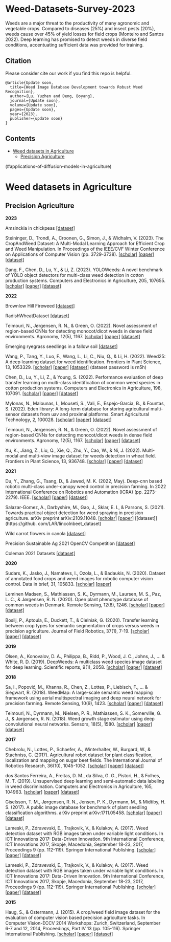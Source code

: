 # Weed-Datasets-Survey-2023
 Weeds are a major threat to the productivity of many agronomic and vegetable crops. Compared to diseases (25%) and insect pests (20%), weeds cause over 45% of yield losses for field crops (Monteiro and Santos 2022). Deep learning has promised to detect weeds in diverse field conditions, accentuating sufficient data was provided for training. 


## Citation
Please consider cite our work if you find this repo is helpful.
```
@article{Update soon,
  title={Weed Image Database Development towards Robust Weed Recognition},
  author={Lu, Yuzhen and Deng, Boyang},
  journal={Update soon},
  volume={Update soon},
  pages={Update soon},
  year={2023},
  publisher={update soon}
}
```

## Contents

* [Weed datasets in Agriculture](#applications-of-gans-in-agriculture)
  * [Precision Agriculture](#precision-agriculture)

(#applications-of-diffusion-models-in-agriculture)

# Weed datasets in Agriculture
## Precision Agriculture

**2023**

Amsinckia in chickpeas [[dataset]](https://weed-ai.sydney.edu.au/datasets/21675efe-9d25-4096-be76-3a541475efd4)

Steininger, D., Trondl, A., Croonen, G., Simon, J., & Widhalm, V. (2023). The CropAndWeed Dataset: A Multi-Modal Learning Approach for Efficient Crop and Weed Manipulation. In Proceedings of the IEEE/CVF Winter Conference on Applications of Computer Vision (pp. 3729-3738). [[scholar]](https://scholar.google.com/scholar?hl=en&as_sdt=0%2C23&q=CropAndWeed+%28Steininger+et+al.+2023%29&btnG=) [[paper]](https://openaccess.thecvf.com/content/WACV2023/papers/Steininger_The_CropAndWeed_Dataset_A_Multi-Modal_Learning_Approach_for_Efficient_Crop_WACV_2023_paper.pdf) [[dataset]](https://github.com/cropandweed/cropandweed-dataset)

Dang, F., Chen, D., Lu, Y., & Li, Z. (2023). YOLOWeeds: A novel benchmark of YOLO object detectors for multi-class weed detection in cotton production systems. Computers and Electronics in Agriculture, 205, 107655. [[scholar]](https://scholar.google.com/scholar?hl=en&as_sdt=0%2C23&q=CottonWeedDet12+%28Dong+et+al.+2023%29&btnG=) [[paper]](https://www.sciencedirect.com/science/article/pii/S0168169923000431)  [[dataset]](https://doi.org/10.5281/zenodo.7535814)

**2022**

Brownlow Hill Fireweed [[dataset]](https://weed-ai.sydney.edu.au/datasets/24b34712-c31b-4efc-9790-406d1f14d840)

RadishWheatDataset [[dataset]](https://weed-ai.sydney.edu.au/datasets/8b8f134f-ede4-4792-b1f7-d38fc05d8127)

Teimouri, N., Jørgensen, R. N., & Green, O. (2022). Novel assessment of region-based CNNs for detecting monocot/dicot weeds in dense field environments. Agronomy, 12(5), 1167. [[scholar]](https://scholar.google.com.sg/scholar?hl=en&as_sdt=0%2C23&q=Novel+Assessment+of+Region-Based+CNNs+for+Detecting+Monocot%2FDicot+Weeds+in+Dense+Field+Environments&btnG=) [[paper]](https://www.mdpi.com/2073-4395/12/5/1167) [[dataset]](https://weed-ai.sydney.edu.au/datasets/aa0cb351-9b5a-400f-bb2e-ed02b2da3699)

Emerging ryegrass seedlings in a fallow soil [[dataset]](https://weed-ai.sydney.edu.au/datasets/c828f20d-9b3b-451a-b1a3-eb35398760da)

Wang, P., Tang, Y., Luo, F., Wang, L., Li, C., Niu, Q., & Li, H. (2022). Weed25: A deep learning dataset for weed identification. Frontiers in Plant Science, 13, 1053329. [[scholar]](https://scholar.google.com.sg/scholar?hl=en&as_sdt=0%2C23&q=Weed25%3A+A+deep+learning+dataset+for+weed+identification&btnG=) [[paper]](https://www.frontiersin.org/articles/10.3389/fpls.2022.1053329/full) [[dataset]](https://pan.baidu.com/s/1rnUoDm7IxxmX1n1LmtXNXw) (dataset password is rn5h)

Chen, D., Lu, Y., Li, Z., & Young, S. (2022). Performance evaluation of deep transfer learning on multi-class identification of common weed species in cotton production systems. Computers and Electronics in Agriculture, 198, 107091. [[scholar]](https://scholar.google.com.sg/scholar?hl=en&as_sdt=0%2C23&q=Performance+evaluation+of+deep+transfer+learning+on+multi-class+identification+of+common+weed+species+in+cotton+production+systems&btnG=) [[paper]](https://www.sciencedirect.com/science/article/pii/S0168169922004082)  [[dataset]](https://www.kaggle.com/yuzhenlu/cottonweedid15)

Mylonas, N., Malounas, I., Mouseti, S., Vali, E., Espejo-Garcia, B., & Fountas, S. (2022). Eden library: A long-term database for storing agricultural multi-sensor datasets from uav and proximal platforms. Smart Agricultural Technology, 2, 100028. [[scholar]](https://scholar.google.com.sg/scholar?hl=en&as_sdt=0%2C23&q=Eden+Library%3A+A+long-term+database+for+storing+agricultural+multi-sensor+datasets+from+UAV+and+proximal+platforms&btnG=) [[paper]](https://www.sciencedirect.com/science/article/pii/S2772375521000289)  [[dataset]](https://edenlibrary.ai/datasets)

Teimouri, N., Jørgensen, R. N., & Green, O. (2022). Novel assessment of region-based CNNs for detecting monocot/dicot weeds in dense field environments. Agronomy, 12(5), 1167. [[scholar]](https://scholar.google.com.sg/scholar?hl=en&as_sdt=0%2C23&q=Novel+Assessment+of+Region-Based+CNNs+for+Detecting+Monocot%2FDicot+Weeds+in+Dense+Field+Environments&btnG=) [[paper]](https://www.mdpi.com/2073-4395/12/5/1167) [[dataset]](https://weed-ai.sydney.edu.au/datasets/aa0cb351-9b5a-400f-bb2e-ed02b2da3699)

Xu, K., Jiang, Z., Liu, Q., Xie, Q., Zhu, Y., Cao, W., & Ni, J. (2022). Multi-modal and multi-view image dataset for weeds detection in wheat field. Frontiers in Plant Science, 13, 936748. [[scholar]](https://scholar.google.com.sg/scholar?hl=en&as_sdt=0%2C23&q=Multi-modal+and+multi-view+image+dataset+for+weeds+detection+in+wheat+field&btnG=) [[paper]](https://www.ncbi.nlm.nih.gov/pmc/articles/PMC9443486) [[dataset]](https://github.com/cocococoxu/MMDWWF)

**2021**

Du, Y., Zhang, G., Tsang, D., & Jawed, M. K. (2022, May). Deep-cnn based robotic multi-class under-canopy weed control in precision farming. In 2022 International Conference on Robotics and Automation (ICRA) (pp. 2273-2279). IEEE. [[scholar]](https://scholar.google.com.sg/scholar?hl=en&as_sdt=0%2C23&q=Deep-CNN+based+Robotic+Multi-Class+Under-Canopy+Weed+Control+in+Precision+Farming&btnG=#d=gs_cit&t=1688155970376&u=%2Fscholar%3Fq%3Dinfo%3AhJxcbQNBK9MJ%3Ascholar.google.com%2F%26output%3Dcite%26scirp%3D0%26hl%3Den) [[paper]](https://ieeexplore.ieee.org/abstract/document/9812240/) [[dataset]](https://github.com/duyayun/AIWeeds-Realisitic-Multi-label-Weed-Dataset-and-deep-CNN-RealTime-Robotic-Weed-Classification)

Salazar-Gomez, A., Darbyshire, M., Gao, J., Sklar, E. I., & Parsons, S. (2021). Towards practical object detection for weed spraying in precision agriculture. arXiv preprint arXiv:2109.11048. [[scholar]](https://scholar.google.com.sg/scholar?hl=en&as_sdt=0%2C23&q=Towards+practical+object+detection+for+weed+spraying+in+precision+agriculture&btnG=) [[paper]](https://arxiv.org/abs/2109.11048) [[dataset]](https://github.
com/LAR/lincolnbeet_dataset)

Wild carrot flowers in canola [[dataset]](https://weed-ai.sydney.edu.au/datasets/c4a80379-afda-4972-b274-82a544addd0d)

Precision Sustainable Ag 2021 OpenCV Competition [[dataset]](https://github.com/precision-sustainable-ag/OpenCV_Competition2021/)

Coleman 2021 Datasets [[dataset]](https://weed-ai.sydney.edu.au/datasets)

**2020**

Sudars, K., Jasko, J., Namatevs, I., Ozola, L., & Badaukis, N. (2020). Dataset of annotated food crops and weed images for robotic computer vision control. Data in brief, 31, 105833. [[scholar]](https://scholar.google.com.sg/scholar?hl=en&as_sdt=0%2C23&q=WeedCrop+%28Sudars+et+al.+2020%29&btnG=) [[paper]](https://www.sciencedirect.com/science/article/pii/S2352340920307277)

Leminen Madsen, S., Mathiassen, S. K., Dyrmann, M., Laursen, M. S., Paz, L. C., & Jørgensen, R. N. (2020). Open plant phenotype database of common weeds in Denmark. Remote Sensing, 12(8), 1246. [[scholar]](https://scholar.google.com.sg/scholar?hl=en&as_sdt=0%2C23&q=Open+Plant+Phenotype+Database+%28OPPD%29+%28Madsenet+al.+2020%29&btnG=) [[paper]](https://www.mdpi.com/2072-4292/12/8/1246) [[dataset]](https://vision.eng.au.dk/open-plant-phenotyping-database/)


Bosilj, P., Aptoula, E., Duckett, T., & Cielniak, G. (2020). Transfer learning between crop types for semantic segmentation of crops versus weeds in precision agriculture. Journal of Field Robotics, 37(1), 7-19. [[scholar]](https://scholar.google.com.sg/scholar?hl=en&as_sdt=0%2C23&q=Crop+weed+discrimination+%28Bosilj+et+al.+2020%29&btnG=) [[paper]](https://onlinelibrary.wiley.com/doi/full/10.1002/rob.21869) [[dataset]](https://lcas.lincoln.ac.uk/wp/research/data-sets-software/crop-vs-weed-discrimination-dataset/)

**2019**

Olsen, A., Konovalov, D. A., Philippa, B., Ridd, P., Wood, J. C., Johns, J., ... & White, R. D. (2019). DeepWeeds: A multiclass weed species image dataset for deep learning. Scientific reports, 9(1), 2058. [[scholar]](https://scholar.google.com.sg/scholar?hl=en&as_sdt=0%2C23&q=DeepWeeds+%28Olsen+et+al.+2019%29&btnG=) [[paper]](https://www.mdpi.com/2072-4292/10/9/1423) [[dataset]](https://github.com/AlexOlsen/DeepWeeds)


**2018**

Sa, I., Popović, M., Khanna, R., Chen, Z., Lottes, P., Liebisch, F., ... & Siegwart, R. (2018). WeedMap: A large-scale semantic weed mapping framework using aerial multispectral imaging and deep neural network for precision farming. Remote Sensing, 10(9), 1423. [[scholar]](https://scholar.google.com.sg/scholar?hl=en&as_sdt=0%2C23&q=Weed+Map+%28Sa+et+al.+2018%29&btnG=) [[paper]](https://www.mdpi.com/1424-8220/18/5/1580) [[dataset]](https://goo.gl/ZsgeCV)

Teimouri, N., Dyrmann, M., Nielsen, P. R., Mathiassen, S. K., Somerville, G. J., & Jørgensen, R. N. (2018). Weed growth stage estimator using deep convolutional neural networks. Sensors, 18(5), 1580. [[scholar]](https://scholar.google.com.sg/scholar?hl=en&as_sdt=0%2C23&q=Leaf+counting+%28Teimouri+et+al.+2018%29&btnG=) [[paper]](https://www.nature.com/articles/s41598-018-38343-3) [[dataset]](https://vision.eng.au.dk/leaf-counting-dataset/)


**2017**

Chebrolu, N., Lottes, P., Schaefer, A., Winterhalter, W., Burgard, W., & Stachniss, C. (2017). Agricultural robot dataset for plant classification, localization and mapping on sugar beet fields. The International Journal of Robotics Research, 36(10), 1045-1052. [[scholar]](https://scholar.google.com.sg/scholar?hl=en&as_sdt=0%2C23&q=Sugar+Beets+2016+%28Chebrolu+et+al.+2017%29&btnG=#d=gs_cit&t=1688160527334&u=%2Fscholar%3Fq%3Dinfo%3AlqCy_hjSkMIJ%3Ascholar.google.com%2F%26output%3Dcite%26scirp%3D0%26hl%3Den) [[paper]](https://journals.sagepub.com/doi/full/10.1177/0278364917720510) [[dataset]](http://www.ipb.uni-bonn.de/data/sugarbeets2016/)

dos Santos Ferreira, A., Freitas, D. M., da Silva, G. G., Pistori, H., & Folhes, M. T. (2019). Unsupervised deep learning and semi-automatic data labeling in weed discrimination. Computers and Electronics in Agriculture, 165, 104963. [[scholar]](https://scholar.google.com.sg/scholar?hl=en&as_sdt=0%2C23&q=Grass-Broadleaf+%28dos+Santos+Ferreira+et+al.+2017%29&btnG=#d=gs_cit&t=1688160632250&u=%2Fscholar%3Fq%3Dinfo%3AtGvNzZtUIcUJ%3Ascholar.google.com%2F%26output%3Dcite%26scirp%3D0%26hl%3Den) [[paper]](https://www.sciencedirect.com/science/article/pii/S0168169919313237) [[dataset]](https://data.mendeley.com/datasets/3fmjm7ncc6/2)

Giselsson, T. M., Jørgensen, R. N., Jensen, P. K., Dyrmann, M., & Midtiby, H. S. (2017). A public image database for benchmark of plant seedling classification algorithms. arXiv preprint arXiv:1711.05458. [[scholar]](https://scholar.google.com.sg/scholar?hl=en&as_sdt=0%2C23&q=Plant+seedlings+%28Giselsson+et+al.+2017%29&btnG=#d=gs_cit&t=1688160704759&u=%2Fscholar%3Fq%3Dinfo%3AWfmeYzSo0jUJ%3Ascholar.google.com%2F%26output%3Dcite%26scirp%3D0%26hl%3Den) [[paper]](https://arxiv.org/pdf/1711.05458.pdf) [[dataset]](https://vision.eng.au.dk/plant-seedlings-dataset/)

Lameski, P., Zdravevski, E., Trajkovik, V., & Kulakov, A. (2017). Weed detection dataset with RGB images taken under variable light conditions. In ICT Innovations 2017: Data-Driven Innovation. 9th International Conference, ICT Innovations 2017, Skopje, Macedonia, September 18-23, 2017, Proceedings 9 (pp. 112-119). Springer International Publishing. [[scholar]](https://scholar.google.com.sg/scholar?hl=en&as_sdt=0%2C23&q=Carrot-Weed+%28Lameski+et+al.+2017%29&btnG=#d=gs_cit&t=1688160763788&u=%2Fscholar%3Fq%3Dinfo%3A-rhwXZkLmloJ%3Ascholar.google.com%2F%26output%3Dcite%26scirp%3D0%26hl%3Den) [[paper]](https://link.springer.com/chapter/10.1007/978-3-319-67597-8_11) [[dataset]](https://github.com/lameski/rgbweeddetection)

Lameski, P., Zdravevski, E., Trajkovik, V., & Kulakov, A. (2017). Weed detection dataset with RGB images taken under variable light conditions. In ICT Innovations 2017: Data-Driven Innovation. 9th International Conference, ICT Innovations 2017, Skopje, Macedonia, September 18-23, 2017, Proceedings 9 (pp. 112-119). Springer International Publishing. [[scholar]](https://scholar.google.com.sg/scholar?hl=en&as_sdt=0%2C23&q=Weed+detection+dataset+with+RGB+images+taken+under+variable+light+conditions&btnG=) [[paper]](https://link.springer.com/chapter/10.1007/978-3-319-67597-8_11) [[dataset]](https://github.com/lameski/rgbweeddetection)

**2015**

Haug, S., & Ostermann, J. (2015). A crop/weed field image dataset for the evaluation of computer vision based precision agriculture tasks. In Computer Vision-ECCV 2014 Workshops: Zurich, Switzerland, September 6-7 and 12, 2014, Proceedings, Part IV 13 (pp. 105-116). Springer International Publishing. [[scholar]](https://scholar.google.com.sg/scholar?hl=en&as_sdt=0%2C23&q=Haug%2C+S.%2C+Ostermann%2C+J.%2C+2015.+A+crop%2Fweed+field+image+dataset+for+the+evaluation+of+computer+vision+based+precision+agriculture+tasks.+In%3A+Agapito%2C+L.%2C+Bronstein%2C+M.%2C+Rother%2C+C.+%28Eds.%29%2C+Computer+Vision+-+ECCV+2014+Workshops.+Springer%2C+Switzerland%2C+pp.+105%E2%80%93116.&btnG=) [[paper]](https://link.springer.com/chapter/10.1007/978-3-319-16220-1_8) [[dataset]](http://github.com/cwfid)
